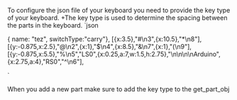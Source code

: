 To configure the json file of your keyboard you need to provide the key type of your keyboard.
+The key type is used to determine the spacing between the parts in the keyboard.
`json

{ name: "tez", switchType:"carry"},
[{x:3.5},"#\\n3",{x:10.5},"*\\n8"],
[{y:-0.875,x:2.5},"@\\n2",{x:1},"$\\n4",{x:8.5},"&\\n7",{x:1},"(\\n9"],
[{y:-0.875,x:5.5},"%\\n5","LS0",{x:0.25,a:7,w:1.5,h:2.75},"\\n\\n\\n\\nArduino",{x:2.75,a:4},"RS0","^\\n6"],

`

When you add a new part make sure to add the key type to the get_part_obj

